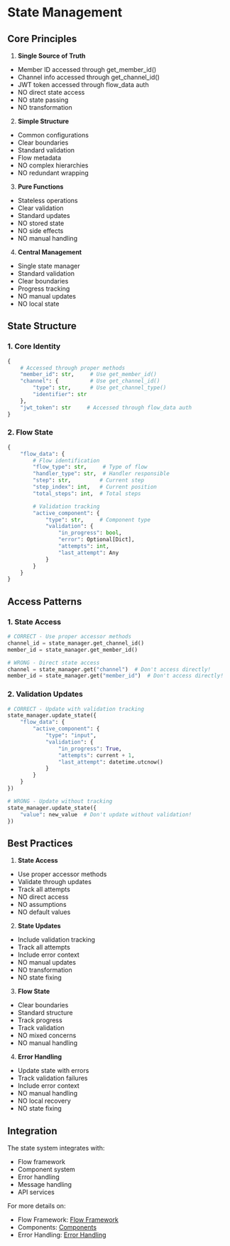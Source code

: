 # State Management

## Core Principles

1. **Single Source of Truth**
- Member ID accessed through get_member_id()
- Channel info accessed through get_channel_id()
- JWT token accessed through flow_data auth
- NO direct state access
- NO state passing
- NO transformation

2. **Simple Structure**
- Common configurations
- Clear boundaries
- Standard validation
- Flow metadata
- NO complex hierarchies
- NO redundant wrapping

3. **Pure Functions**
- Stateless operations
- Clear validation
- Standard updates
- NO stored state
- NO side effects
- NO manual handling

4. **Central Management**
- Single state manager
- Standard validation
- Clear boundaries
- Progress tracking
- NO manual updates
- NO local state

## State Structure

### 1. Core Identity
```python
{
    # Accessed through proper methods
    "member_id": str,     # Use get_member_id()
    "channel": {          # Use get_channel_id()
        "type": str,      # Use get_channel_type()
        "identifier": str
    },
    "jwt_token": str     # Accessed through flow_data auth
}
```

### 2. Flow State
```python
{
    "flow_data": {
        # Flow identification
        "flow_type": str,     # Type of flow
        "handler_type": str,  # Handler responsible
        "step": str,         # Current step
        "step_index": int,   # Current position
        "total_steps": int,  # Total steps

        # Validation tracking
        "active_component": {
            "type": str,     # Component type
            "validation": {
                "in_progress": bool,
                "error": Optional[Dict],
                "attempts": int,
                "last_attempt": Any
            }
        }
    }
}
```

## Access Patterns

### 1. State Access
```python
# CORRECT - Use proper accessor methods
channel_id = state_manager.get_channel_id()
member_id = state_manager.get_member_id()

# WRONG - Direct state access
channel = state_manager.get("channel")  # Don't access directly!
member_id = state_manager.get("member_id")  # Don't access directly!
```

### 2. Validation Updates
```python
# CORRECT - Update with validation tracking
state_manager.update_state({
    "flow_data": {
        "active_component": {
            "type": "input",
            "validation": {
                "in_progress": True,
                "attempts": current + 1,
                "last_attempt": datetime.utcnow()
            }
        }
    }
})

# WRONG - Update without tracking
state_manager.update_state({
    "value": new_value  # Don't update without validation!
})
```

## Best Practices

1. **State Access**
- Use proper accessor methods
- Validate through updates
- Track all attempts
- NO direct access
- NO assumptions
- NO default values

2. **State Updates**
- Include validation tracking
- Track all attempts
- Include error context
- NO manual updates
- NO transformation
- NO state fixing

3. **Flow State**
- Clear boundaries
- Standard structure
- Track progress
- Track validation
- NO mixed concerns
- NO manual handling

4. **Error Handling**
- Update state with errors
- Track validation failures
- Include error context
- NO manual handling
- NO local recovery
- NO state fixing

## Integration

The state system integrates with:
- Flow framework
- Component system
- Error handling
- Message handling
- API services

For more details on:
- Flow Framework: [Flow Framework](flow-framework.md)
- Components: [Components](components.md)
- Error Handling: [Error Handling](error-handling.md)
